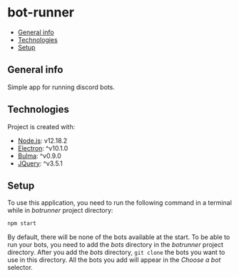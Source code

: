 # bot-runner
* [General info](#general-info)
* [Technologies](#technologies)
* [Setup](#setup)

## General info
Simple app for running discord bots.

## Technologies
Project is created with:
* [Node.js](https://nodejs.org/): v12.18.2
* [Electron](https://www.electronjs.org/): ^v10.1.0
* [Bulma](https://bulma.io/): ^v0.9.0
* [JQuery](https://jquery.com/): ^v3.5.1

## Setup
To use this application, you need to run the following command in a terminal while in *botrunner* project directory:
```js
npm start
```

By default, there will be none of the bots available at the start. To be able to run your bots, you need to add the *bots* directory in the *botrunner* project directory.
After you add the *bots* directory, ```git clone``` the bots you want to use in this directory. All the bots you add will appear in the *Choose a bot* selector.
